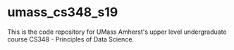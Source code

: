 # umass_cs348_s19
This is the code repository for UMass Amherst's upper level undergraduate course CS348 - Principles of Data Science.
